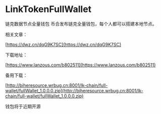 # LinkTokenFullWallet
链克数据节点全量钱包
币合发布链克全量钱包，每个人都可以搭建本地节点。

相关文章：

[https://dwz.cn/dqG9K7SC](https://dwz.cn/dqG9K7SC)

下载地址：

[https://www.lanzous.com/b802511](https://www.lanzous.com/b802511)

备用下载：

[http://biheresource.wrbug.cn:8001/lk-chain/full-wallet/fullWallet_1.0.0.0.zip](http://biheresource.wrbug.cn:8001/lk-chain/full-wallet/fullWallet_1.0.0.0.zip)

钱包将于近期开源
